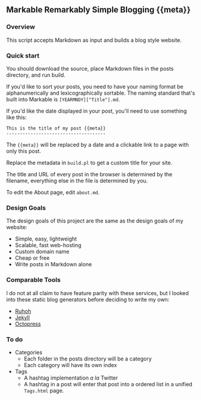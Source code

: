 Markable Remarkably Simple Blogging {{meta}}
--------------------------------------------

### Overview

This script accepts Markdown as input and builds a blog
style website.

### Quick start

You should download the source, place Markdown files in the posts
directory, and run build.

If you'd like to sort your posts, you need to have your naming format
be alphanumerically and lexicographically sortable. The naming standard
that's built into Markable is `[YEARMNDY]["Title"].md`.

If you'd like the date displayed in your post, you'll need to use something
like this:

    This is the title of my post {{meta}}
    -------------------------------------

The `{{meta}}` will be replaced by a date and a clickable link to a page
with only this post.

Replace the metadata in `build.pl` to get a custom title for your site.

The title and URL of every post in the browser is determined by the filename,
everything else in the file is determined by you.

To edit the About page, edit `about.md`.

### Design Goals

The design goals of this project are the same as the design goals of my website:

- Simple, easy, lightweight
- Scalable, fast web-hosting
- Custom domain name
- Cheap or free
- Write posts in Markdown alone

### Comparable Tools

I do not at all claim to have feature parity with these services,
but I looked into these static blog generators before deciding to 
write my own:

- [Ruhoh](http://ruhoh.com)
- [Jekyll](https://github.com/mojombo/jekyll)
- [Octopress](http://octopress.org)

### To do

- Categories
	- Each folder in the posts directory will be a category
	- Each category will have its own index
- Tags
	- A hashtag implementation *a la* Twitter
	- A hashtag in a post will enter that post into a
	  ordered list in a unified `Tags.html` page.